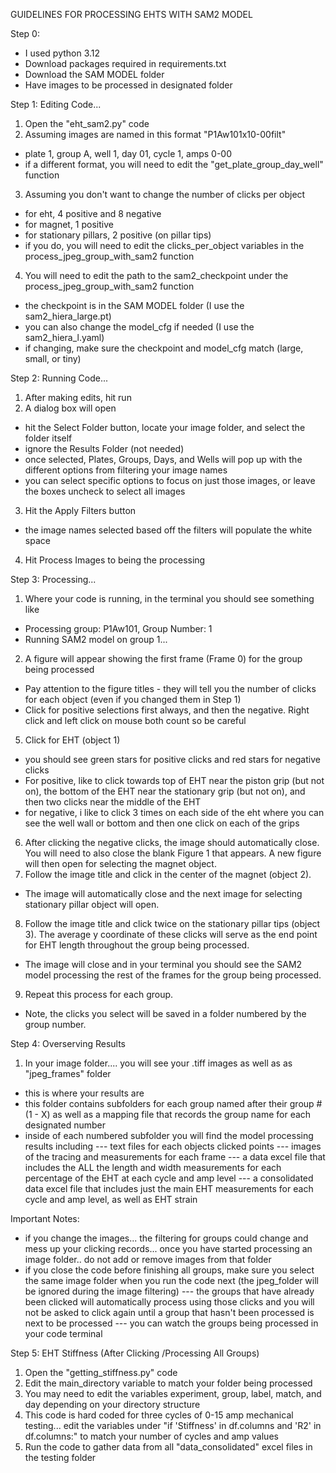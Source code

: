 GUIDELINES FOR PROCESSING EHTS WITH SAM2 MODEL

Step 0: 
- I used python 3.12
- Download packages required in requirements.txt
- Download the SAM MODEL folder
- Have images to be processed in designated folder

Step 1: Editing Code... 
1) Open the "eht_sam2.py" code 
2) Assuming images are named in this format "P1Aw101x10-00filt"
- plate 1, group A, well 1, day 01, cycle 1, amps 0-00
- if a different format, you will need to edit the "get_plate_group_day_well" function
3) Assuming you don't want to change the number of clicks per object
- for eht, 4 positive and 8 negative
- for magnet, 1 positive 
- for stationary pillars, 2 positive (on pillar tips) 
- if you do, you will need to edit the clicks_per_object variables in the process_jpeg_group_with_sam2 function 
4) You will need to edit the path to the sam2_checkpoint under the process_jpeg_group_with_sam2 function
- the checkpoint is in the SAM MODEL folder (I use the sam2_hiera_large.pt)
- you can also change the model_cfg if needed (I use the sam2_hiera_l.yaml) 
- if changing, make sure the checkpoint and model_cfg match (large, small, or tiny) 

Step 2: Running Code... 
1) After making edits, hit run 
2) A dialog box will open
- hit the Select Folder button, locate your image folder, and select the folder itself 
- ignore the Results Folder (not needed)
- once selected, Plates, Groups, Days, and Wells will pop up with the different options from filtering your image names
- you can select specific options to focus on just those images, or leave the boxes uncheck to select all images
3) Hit the Apply Filters button 
- the image names selected based off the filters will populate the white space
4) Hit Process Images to being the processing 

Step 3: Processing... 
1) Where your code is running, in the terminal you should see something like 
- Processing group: P1Aw101, Group Number: 1
- Running SAM2 model on group 1...
2) A figure will appear showing the first frame (Frame 0) for the group being processed
- Pay attention to the figure titles - they will tell you the number of clicks for each object (even if you changed them in Step 1) 
- Click for positive selections first always, and then the negative. Right click and left click on mouse both count so be careful 
5) Click for EHT (object 1)
- you should see green stars for positive clicks and red stars for negative clicks 
- For positive, like to click towards top of EHT near the piston grip (but not on), the bottom of the EHT near the stationary grip (but not on), and then two clicks near the middle of the EHT 
- for negative, i like to click 3 times on each side of the eht where you can see the well wall or bottom and then one click on each of the grips 
6) After clicking the negative clicks, the image should automatically close. You will need to also close the blank Figure 1 that appears. A new figure will then open for selecting the magnet object. 
7) Follow the image title and click in the center of the magnet (object 2).
- The image will automatically close and the next image for selecting stationary pillar object will open. 
8) Follow the image title and click twice on the stationary pillar tips (object 3). The average y coordinate of these clicks will serve as the end point for EHT length throughout the group being processed.
- The image will close and in your terminal you should see the SAM2 model processing the rest of the frames for the group being processed. 
9) Repeat this process for each group. 
- Note, the clicks you select will be saved in a folder numbered by the group number. 

Step 4: Overserving Results 
1) In your image folder.... you will see your .tiff images as well as as "jpeg_frames" folder
- this is where your results are
- this folder contains subfolders for each group named after their group # (1 - X) as well as a mapping file that records the group name for each designated number
- inside of each numbered subfolder you will find the model processing results including 
--- text files for each objects clicked points 
--- images of the tracing and measurements for each frame 
--- a data excel file that includes the ALL the length and width measurements for each percentage of the EHT at each cycle and amp level
--- a consolidated data excel file that includes just the main EHT measurements for each cycle and amp level, as well as EHT strain



Important Notes: 
- if you change the images... the filtering for groups could change and mess up your clicking records... once you have started processing an image folder.. do not add or remove images from that folder 
- if you close the code before finishing all groups, make sure you select the same image folder when you run the code next (the jpeg_folder will be ignored during the image filtering)
--- the groups that have already been clicked will automatically process using those clicks and you will not be asked to click again until a group that hasn't been processed is next to be processed
--- you can watch the groups being processed in your code terminal


Step 5: EHT Stiffness (After Clicking /Processing All Groups) 
1) Open the "getting_stiffness.py" code 
2) Edit the main_directory variable to match your folder being processed 
3) You may need to edit the variables experiment, group, label, match, and day depending on your directory structure
4) This code is hard coded for three cycles of 0-15 amp mechanical testing... edit the variables under "if 'Stiffness' in df.columns and 'R2' in df.columns:" to match your number of cycles and amp values 
5) Run the code to gather data from all "data_consolidated" excel files in the testing folder








